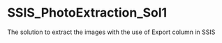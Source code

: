 # SSIS_PhotoExtraction_Sol1

The solution to extract the images with the use of Export column in SSIS
